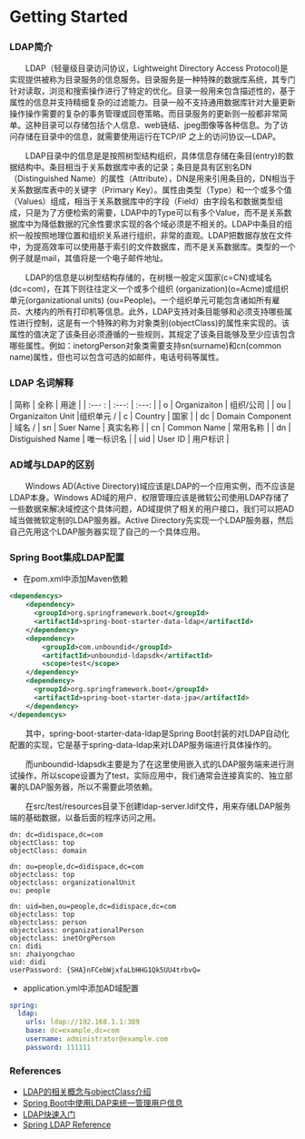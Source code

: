 # Getting Started

### LDAP简介

&emsp;&emsp;LDAP（轻量级目录访问协议，Lightweight Directory Access Protocol)是实现提供被称为目录服务的信息服务。目录服务是一种特殊的数据库系统，其专门针对读取，浏览和搜索操作进行了特定的优化。目录一般用来包含描述性的，基于属性的信息并支持精细复杂的过滤能力。目录一般不支持通用数据库针对大量更新操作操作需要的复杂的事务管理或回卷策略。而目录服务的更新则一般都非常简单。这种目录可以存储包括个人信息、web链结、jpeg图像等各种信息。为了访问存储在目录中的信息，就需要使用运行在TCP/IP 之上的访问协议—LDAP。

&emsp;&emsp;LDAP目录中的信息是是按照树型结构组织，具体信息存储在条目(entry)的数据结构中。条目相当于关系数据库中表的记录；条目是具有区别名DN （Distinguished Name）的属性（Attribute），DN是用来引用条目的，DN相当于关系数据库表中的关键字（Primary Key）。属性由类型（Type）和一个或多个值（Values）组成，相当于关系数据库中的字段（Field）由字段名和数据类型组成，只是为了方便检索的需要，LDAP中的Type可以有多个Value，而不是关系数据库中为降低数据的冗余性要求实现的各个域必须是不相关的。LDAP中条目的组织一般按照地理位置和组织关系进行组织，非常的直观。LDAP把数据存放在文件中，为提高效率可以使用基于索引的文件数据库，而不是关系数据库。类型的一个例子就是mail，其值将是一个电子邮件地址。

&emsp;&emsp;LDAP的信息是以树型结构存储的，在树根一般定义国家(c=CN)或域名(dc=com)，在其下则往往定义一个或多个组织 (organization)(o=Acme)或组织单元(organizational units) (ou=People)。一个组织单元可能包含诸如所有雇员、大楼内的所有打印机等信息。此外，LDAP支持对条目能够和必须支持哪些属性进行控制，这是有一个特殊的称为对象类别(objectClass)的属性来实现的。该属性的值决定了该条目必须遵循的一些规则，其规定了该条目能够及至少应该包含哪些属性。例如：inetorgPerson对象类需要支持sn(surname)和cn(common name)属性，但也可以包含可选的如邮件，电话号码等属性。


### LDAP 名词解释

| 简称 | 全称 | 用途 |
| :--- : | :---: | :---: |
| o | Organizaiton | 组织/公司 |
| ou | Organizaiton Unit |组织单元 /
| c | Country | 国家 |
| dc | Domain Component | 域名 /
| sn | Suer Name | 真实名称 | 
| cn | Common Name | 常用名称 | 
| dn | Distiguished Name | 唯一标识名 | 
| uid | User ID | 用户标识 | 
 

### AD域与LDAP的区别
&emsp;&emsp;Windows AD(Active Directory)域应该是LDAP的一个应用实例，而不应该是LDAP本身。Windows AD域的用户、权限管理应该是微软公司使用LDAP存储了一些数据来解决域控这个具体问题，AD域提供了相关的用户接口，我们可以把AD域当做微软定制的LDAP服务器。Active Directory先实现一个LDAP服务器，然后自己先用这个LDAP服务器实现了自己的一个具体应用。

### Spring Boot集成LDAP配置

- 在pom.xml中添加Maven依赖
```xml
<dependencys>
    <dependency>
      <groupId>org.springframework.boot</groupId>
      <artifactId>spring-boot-starter-data-ldap</artifactId>
    </dependency>
    <dependency>
        <groupId>com.unboundid</groupId>
        <artifactId>unboundid-ldapsdk</artifactId>
        <scope>test</scope>
    </dependency>
    <dependency>
      <groupId>org.springframework.boot</groupId>
      <artifactId>spring-boot-starter-data-jpa</artifactId>
    </dependency>
</dependencys>
```
&emsp;&emsp;其中，spring-boot-starter-data-ldap是Spring Boot封装的对LDAP自动化配置的实现，它是基于spring-data-ldap来对LDAP服务端进行具体操作的。

&emsp;&emsp;而unboundid-ldapsdk主要是为了在这里使用嵌入式的LDAP服务端来进行测试操作，所以scope设置为了test，实际应用中，我们通常会连接真实的、独立部署的LDAP服务器，所以不需要此项依赖。

&emsp;&emsp;在src/test/resources目录下创建ldap-server.ldif文件，用来存储LDAP服务端的基础数据，以备后面的程序访问之用。
```
dn: dc=didispace,dc=com
objectClass: top
objectClass: domain

dn: ou=people,dc=didispace,dc=com
objectclass: top
objectclass: organizationalUnit
ou: people

dn: uid=ben,ou=people,dc=didispace,dc=com
objectclass: top
objectclass: person
objectclass: organizationalPerson
objectclass: inetOrgPerson
cn: didi
sn: zhaiyongchao
uid: didi
userPassword: {SHA}nFCebWjxfaLbHHG1Qk5UU4trbvQ=
```

- application.yml中添加AD域配置
```yaml
spring:
  ldap:
    urls: ldap://192.168.1.1:389
    base: dc=example,dc=com
    username: administrator@example.com
    password: 111111
```

### References

* [LDAP的相关概念与objectClass介绍](https://www.zhukun.net/archives/8012)
* [Spring Boot中使用LDAP来统一管理用户信息](http://blog.didispace.com/spring-boot-ldap-user/)
* [LDAP快速入门](http://www.cnblogs.com/obpm/archive/2010/08/28/1811065.html)
* [Spring LDAP Reference](https://docs.spring.io/spring-ldap/docs/2.3.2.RELEASE/reference/)


